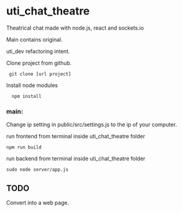 # uti_chat_theatre

Theatrical chat made with node.js, react and sockets.io

Main contains original.

uti_dev refactoring intent.


Clone project from github.

```
 git clone [url project]
```

Install node modules

```
  npm install
```

### main:

Change ip setting in public/src/settings.js
to the ip of your computer.

run frontend from terminal inside
uti_chat_theatre folder

```
npm run build
```

run backend from terminal inside
uti_chat_theatre folder

```
sudo node server/app.js
```






## TODO

Convert into a web page.


